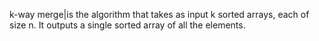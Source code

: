  k-way merge|is the algorithm that takes as input k sorted arrays, each of size n. It outputs a single sorted array of all the elements.
 

